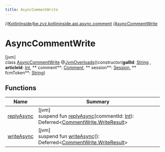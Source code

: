 ```yaml
---
title: AsyncCommentWrite
---
```

//[KotlinInside](../../../index.html)/[be.zvz.kotlininside.api.async.comment](../index.html)
/[AsyncCommentWrite](index.html)

# AsyncCommentWrite

[jvm]\
class [AsyncCommentWrite](index.html)
@[JvmOverloads](https://kotlinlang.org/api/latest/jvm/stdlib/kotlin.jvm/-jvm-overloads/index.html)()constructor(**gallId**: [String](https://kotlinlang.org/api/latest/jvm/stdlib/kotlin/-string/index.html)
, **articleId**: [Int](https://kotlinlang.org/api/latest/jvm/stdlib/kotlin/-int/index.html), **
comment**: [Comment](../../be.zvz.kotlininside.api.type.comment/-comment/index.html), **
session**: [Session](../../be.zvz.kotlininside.session/-session/index.html), **
fcmToken**: [String](https://kotlinlang.org/api/latest/jvm/stdlib/kotlin/-string/index.html))

## Functions

| Name | Summary |
|---|---|
| [replyAsync](reply-async.html) | [jvm]<br>suspend fun [replyAsync](reply-async.html)(commentId: [Int](https://kotlinlang.org/api/latest/jvm/stdlib/kotlin/-int/index.html)): Deferred<[CommentWrite.WriteResult](../../be.zvz.kotlininside.api.comment/-comment-write/-write-result/index.html)> |
| [writeAsync](write-async.html) | [jvm]<br>suspend fun [writeAsync](write-async.html)(): Deferred<[CommentWrite.WriteResult](../../be.zvz.kotlininside.api.comment/-comment-write/-write-result/index.html)> |

